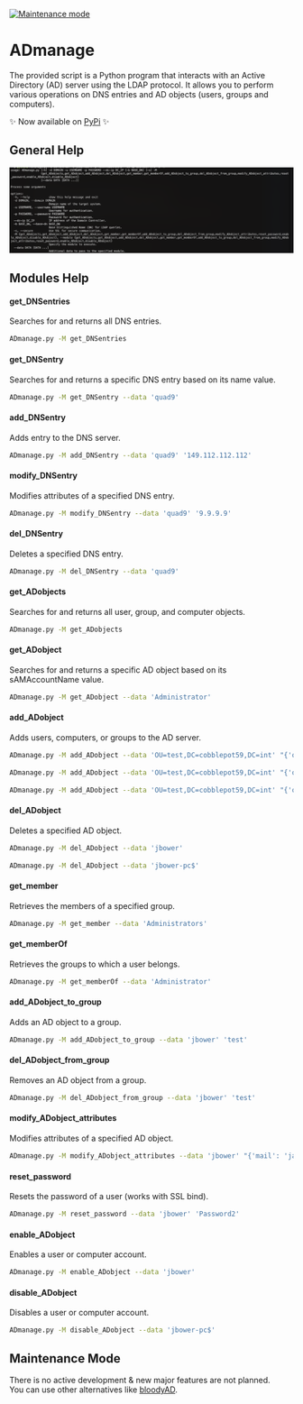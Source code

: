 [![Maintenance mode](https://img.shields.io/badge/maintenance_mode-%F0%9F%9A%A7-grey.svg?labelColor=orange)](#maintenance-mode)

# ADmanage

The provided script is a Python program that interacts with an Active Directory (AD) server using the LDAP protocol. It allows you to perform various operations on DNS entries and AD objects (users, groups and computers).

:sparkles: Now available on [PyPi](https://pypi.org/project/ADmanage/) :sparkles:

## General Help
![alt text](https://raw.githubusercontent.com/CobblePot59/ADmanage/main/pictures/ADmanage.png)

## Modules Help
#### get_DNSentries
Searches for and returns all DNS entries.
```sh
ADmanage.py -M get_DNSentries
```
#### get_DNSentry
Searches for and returns a specific DNS entry based on its name value.
```sh
ADmanage.py -M get_DNSentry --data 'quad9'
```
#### add_DNSentry
Adds entry to the DNS server.
```sh
ADmanage.py -M add_DNSentry --data 'quad9' '149.112.112.112'
```
#### modify_DNSentry
Modifies attributes of a specified DNS entry.
```sh
ADmanage.py -M modify_DNSentry --data 'quad9' '9.9.9.9'
```
#### del_DNSentry
Deletes a specified DNS entry.
```sh
ADmanage.py -M del_DNSentry --data 'quad9'
```

#### get_ADobjects
Searches for and returns all user, group, and computer objects.
```sh
ADmanage.py -M get_ADobjects
```
#### get_ADobject
Searches for and returns a specific AD object based on its sAMAccountName value.
```sh
ADmanage.py -M get_ADobject --data 'Administrator'
```
#### add_ADobject
Adds users, computers, or groups to the AD server.
```sh
ADmanage.py -M add_ADobject --data 'OU=test,DC=cobblepot59,DC=int' "{'objectClass': 'user', 'givenName': 'Jack', 'sn': 'Bower', 'password': 'Password1'}"
```
```sh
ADmanage.py -M add_ADobject --data 'OU=test,DC=cobblepot59,DC=int' "{'objectClass': 'computer', 'cn': 'jbower-pc'}"
```
```sh
ADmanage.py -M add_ADobject --data 'OU=test,DC=cobblepot59,DC=int' "{'objectClass': 'group', 'cn': '24hChrono'}"
```
#### del_ADobject
Deletes a specified AD object.
```sh
ADmanage.py -M del_ADobject --data 'jbower'
```
```sh
ADmanage.py -M del_ADobject --data 'jbower-pc$'
```
#### get_member
Retrieves the members of a specified group.
```sh
ADmanage.py -M get_member --data 'Administrators'
```
#### get_memberOf
Retrieves the groups to which a user belongs.
```sh
ADmanage.py -M get_memberOf --data 'Administrator'
```
#### add_ADobject_to_group
Adds an AD object to a group.
```sh
ADmanage.py -M add_ADobject_to_group --data 'jbower' 'test'
```
#### del_ADobject_from_group
Removes an AD object from a group.
```sh
ADmanage.py -M del_ADobject_from_group --data 'jbower' 'test'
```
#### modify_ADobject_attributes
Modifies attributes of a specified AD object.
```sh
ADmanage.py -M modify_ADobject_attributes --data 'jbower' "{'mail': 'jack.bower@cobblepot59.int'}"
```
#### reset_password
Resets the password of a user (works with SSL bind).
```sh
ADmanage.py -M reset_password --data 'jbower' 'Password2'
```
#### enable_ADobject
Enables a user or computer account.
```sh
ADmanage.py -M enable_ADobject --data 'jbower'
```
#### disable_ADobject
Disables a user or computer account.
```sh
ADmanage.py -M disable_ADobject --data 'jbower-pc$'
```

## Maintenance Mode
There is no active development & new major features are not planned.   
You can use other alternatives like [bloodyAD](https://github.com/CravateRouge/bloodyAD).

